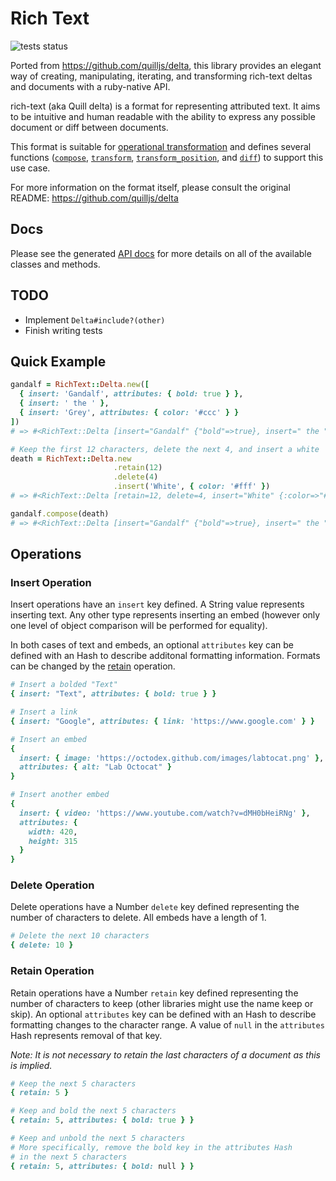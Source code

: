 # Rich Text

![tests status](https://github.com/voxmedia/rich-text-ruby/workflows/tests/badge.svg)

Ported from https://github.com/quilljs/delta, this library provides an elegant way of creating, manipulating, iterating, and transforming rich-text deltas and documents with a ruby-native API.

rich-text (aka Quill delta) is a format for representing attributed text. It aims to be intuitive and human readable with the ability to express any possible document or diff between documents.

This format is suitable for [operational transformation](https://en.wikipedia.org/wiki/Operational_transformation) and defines several functions ([`compose`](#compose), [`transform`](#transform), [`transform_position`](#transform-position), and [`diff`](#diff)) to support this use case.

For more information on the format itself, please consult the original README: https://github.com/quilljs/delta

## Docs

Please see the generated [API docs](https://www.rubydoc.info/gems/rich-text) for more details on all of the available classes and methods.

## TODO

- Implement `Delta#include?(other)`
- Finish writing tests

## Quick Example

```ruby
gandalf = RichText::Delta.new([
  { insert: 'Gandalf', attributes: { bold: true } },
  { insert: ' the ' },
  { insert: 'Grey', attributes: { color: '#ccc' } }
])
# => #<RichText::Delta [insert="Gandalf" {"bold"=>true}, insert=" the ", insert="Grey" {"color"=>"#ccc"}]>

# Keep the first 12 characters, delete the next 4, and insert a white 'White'
death = RichText::Delta.new
                       .retain(12)
                       .delete(4)
                       .insert('White', { color: '#fff' })
# => #<RichText::Delta [retain=12, delete=4, insert="White" {:color=>"#fff"}]>

gandalf.compose(death)
# => #<RichText::Delta [insert="Gandalf" {"bold"=>true}, insert=" the ", insert="White" {:color=>"#fff"}]>
```

## Operations

### Insert Operation

Insert operations have an `insert` key defined. A String value represents inserting text. Any other type represents inserting an embed (however only one level of object comparison will be performed for equality).

In both cases of text and embeds, an optional `attributes` key can be defined with an Hash to describe additonal formatting information. Formats can be changed by the [retain](#retain) operation.

```ruby
# Insert a bolded "Text"
{ insert: "Text", attributes: { bold: true } }

# Insert a link
{ insert: "Google", attributes: { link: 'https://www.google.com' } }

# Insert an embed
{
  insert: { image: 'https://octodex.github.com/images/labtocat.png' },
  attributes: { alt: "Lab Octocat" }
}

# Insert another embed
{
  insert: { video: 'https://www.youtube.com/watch?v=dMH0bHeiRNg' },
  attributes: {
    width: 420,
    height: 315
  }
}
```

### Delete Operation

Delete operations have a Number `delete` key defined representing the number of characters to delete. All embeds have a length of 1.

```ruby
# Delete the next 10 characters
{ delete: 10 }
```

### Retain Operation

Retain operations have a Number `retain` key defined representing the number of characters to keep (other libraries might use the name keep or skip). An optional `attributes` key can be defined with an Hash to describe formatting changes to the character range. A value of `null` in the `attributes` Hash represents removal of that key.

*Note: It is not necessary to retain the last characters of a document as this is implied.*

```ruby
# Keep the next 5 characters
{ retain: 5 }

# Keep and bold the next 5 characters
{ retain: 5, attributes: { bold: true } }

# Keep and unbold the next 5 characters
# More specifically, remove the bold key in the attributes Hash
# in the next 5 characters
{ retain: 5, attributes: { bold: null } }
```

